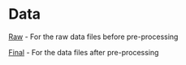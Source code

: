 # Data
[Raw](https://github.com/andreasbj77/Repository---Andreas-Borup-Joergensen/tree/main/Master-thesis/Data/Raw_data) - For the raw data files before pre-processing

[Final](https://github.com/andreasbj77/Repository---Andreas-Borup-Joergensen/tree/main/Master-thesis/Data/Final_data) - For the data files after pre-processing
